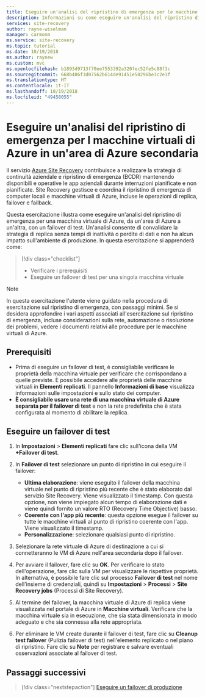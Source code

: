 ```yaml
---
title: Eseguire un'analisi del ripristino di emergenza per le macchine virtuali di Azure in un'area di Azure secondaria con Azure Site Recovery
description: Informazioni su come eseguire un'analisi del ripristino di emergenza per macchine virtuali di Azure in un'area di Azure secondaria usando il servizio Azure Site Recovery.
services: site-recovery
author: rayne-wiselman
manager: carmonm
ms.service: site-recovery
ms.topic: tutorial
ms.date: 10/19/2018
ms.author: raynew
ms.custom: mvc
ms.openlocfilehash: b1893d9713f70ee7553392a320fec52fe5c88f3c
ms.sourcegitcommit: 668b486f3d07562b614de91451e50296be3c2e1f
ms.translationtype: HT
ms.contentlocale: it-IT
ms.lasthandoff: 10/19/2018
ms.locfileid: "49458055"
---
```

# <a name="run-a-disaster-recovery-drill-for-azure-vms-to-a-secondary-azure-region"></a>Eseguire un'analisi del ripristino di emergenza per l macchine virtuali di Azure in un'area di Azure secondaria

Il servizio [Azure Site Recovery](site-recovery-overview.md) contribuisce a realizzare la strategia di continuità aziendale e ripristino di emergenza (BCDR) mantenendo disponibili e operative le app aziendali durante interruzioni pianificate e non pianificate. Site Recovery gestisce e coordina il ripristino di emergenza di computer locali e macchine virtuali di Azure, incluse le operazioni di replica, failover e failback.

Questa esercitazione illustra come eseguire un'analisi del ripristino di emergenza per una macchina virtuale di Azure, da un'area di Azure a un'altra, con un failover di test. Un'analisi consente di convalidare la strategia di replica senza tempi di inattività o perdite di dati e non ha alcun impatto sull'ambiente di produzione. In questa esercitazione si apprenderà come:

> [!div class="checklist"]
> * Verificare i prerequisiti
> * Eseguire un failover di test per una singola macchina virtuale

> [!NOTE]
> In questa esercitazione l'utente viene guidato nella procedura di esercitazione sul ripristino di emergenza, con passaggi minimi. Se si desidera approfondire i vari aspetti associati all'esercitazione sul ripristino di emergenza, incluse considerazioni sulla rete, automazione o risoluzione dei problemi, vedere i documenti relativi alle procedure per le macchine virtuali di Azure.

## <a name="prerequisites"></a>Prerequisiti

- Prima di eseguire un failover di test, è consigliabile verificare le proprietà della macchina virtuale per verificare che corrispondano a quelle previste.  È possibile accedere alle proprietà delle macchine virtuali in **Elementi replicati**. Il pannello **Informazioni di base** visualizza informazioni sulle impostazioni e sullo stato dei computer.
- **È consigliabile usare una rete di una macchina virtuale di Azure separata per il failover di test** e non la rete predefinita che è stata configurata al momento di abilitare la replica.


## <a name="run-a-test-failover"></a>Eseguire un failover di test

1. In **Impostazioni** > **Elementi replicati** fare clic sull'icona della VM **+Failover di test**.

2. In **Failover di test** selezionare un punto di ripristino in cui eseguire il failover:

   - **Ultima elaborazione**: viene eseguito il failover della macchina virtuale nel punto di ripristino più recente che è stato elaborato dal servizio Site Recovery. Viene visualizzato il timestamp. Con questa opzione, non viene impiegato alcun tempo di elaborazione dati e viene quindi fornito un valore RTO (Recovery Time Objective) basso.
   - **Coerente con l'app più recente**: questa opzione esegue il failover su tutte le macchine virtuali al punto di ripristino coerente con l'app. Viene visualizzato il timestamp.
   - **Personalizzazione**: selezionare qualsiasi punto di ripristino.

3. Selezionare la rete virtuale di Azure di destinazione a cui si connetteranno le VM di Azure nell'area secondaria dopo il failover.

4. Per avviare il failover, fare clic su **OK**. Per verificare lo stato dell'operazione, fare clic sulla VM per visualizzare le rispettive proprietà. In alternativa, è possibile fare clic sul processo **Failover di test** nel nome dell'insieme di credenziali, quindi su **Impostazioni** > **Processi** > **Site Recovery jobs** (Processi di Site Recovery).
5. Al termine del failover, la macchina virtuale di Azure di replica viene visualizzata nel portale di Azure in **Macchine virtuali**. Verificare che la macchina virtuale sia in esecuzione, che sia stata dimensionata in modo adeguato e che sia connessa alla rete appropriata.
6. Per eliminare le VM create durante il failover di test, fare clic su **Cleanup test failover** (Pulizia failover di test) nell'elemento replicato o nel piano di ripristino. Fare clic su **Note** per registrare e salvare eventuali osservazioni associate al failover di test.

## <a name="next-steps"></a>Passaggi successivi

> [!div class="nextstepaction"]
> [Eseguire un failover di produzione](azure-to-azure-tutorial-failover-failback.md)
